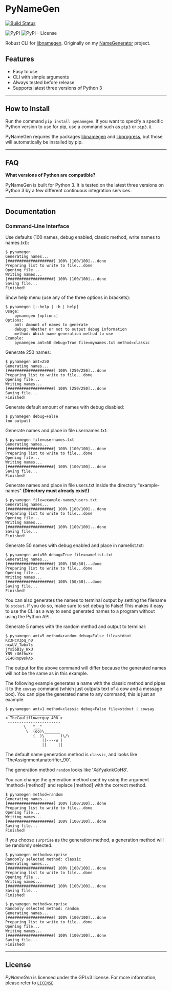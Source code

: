 # PyNameGen

[![Build Status](https://drone.bbaovanc.com/api/badges/bbaovanc/pynamegen/status.svg)](https://drone.bbaovanc.com/bbaovanc/pynamegen)

![PyPI](https://img.shields.io/pypi/v/pynamegen)
![PyPI - License](https://img.shields.io/pypi/l/pynamegen)

Robust CLI for [libnamegen](https://pypi.org/project/libnamegen/). Originally on my [NameGenerator](https://github.com/BBaoVanC/NameGenerator) project.

## Features

* Easy to use
* CLI with simple arguments
* Always tested before release
* Supports latest three versions of Python 3

---

## How to Install

Run the command `pip install pynamegen`. If you want to specify a specific Python version to use for pip, use a command such as `pip3` or `pip3.8`.

PyNameGen requires the packages [libnamegen](https://pypi.org/project/libnamegen/) and [libprogress](https://pypi.org/project/libprogress/), but those will automatically be installed by pip.

---

## FAQ

**What versions of Python are compatible?**

PyNameGen is built for Python 3. It is tested on the latest three versions on Python 3 by a few different continuous integration services.

---

## Documentation

### Command-Line Interface

Use defaults (100 names, debug enabled, classic method, write names to names.txt):

``` plaintext
$ pynamegen
Generating names...
[####################] 100% [100/100]...done
Preparing list to write to file...done
Opening file...
Writing names...
[####################] 100% [100/100]...done
Saving file...
Finished!
```

Show help menu (use any of the three options in brackets):

``` plaintext
$ pynamegen [--help | -h | help]
Usage:
    pynamegen [options]
Options:
    amt: Amount of names to generate
    debug: Whether or not to output debug information
    method: Which name generation method to use
Example:
    pynamegen amt=50 debug=True file=mynames.txt method=classic
```

Generate 250 names:

``` plaintext
$ pynamegen amt=250
Generating names...
[####################] 100% [250/250]...done
Preparing list to write to file...done
Opening file...
Writing names...
[####################] 100% [250/250]...done
Saving file...
Finished!
```

Generate default amount of names with debug disabled:

``` plaintext
$ pynamegen debug=False
(no output)
```

Generate names and place in file usernames.txt:

``` plaintext
$ pynamegen file=usernames.txt
Generating names...
[####################] 100% [100/100]...done
Preparing list to write to file...done
Opening file...
Writing names...
[####################] 100% [100/100]...done
Saving file...
Finished!
```

Generate names and place in file users.txt inside the directory "example-names" **(Directory must already exist!)**

``` plaintext
$ pynamegen file=example-names/users.txt
Generating names...
[####################] 100% [100/100]...done
Preparing list to write to file...done
Opening file...
Writing names...
[####################] 100% [100/100]...done
Saving file...
Finished!
```

Generate 50 names with debug enabled and place in namelist.txt:

``` plaintext
$ pynamegen amt=50 debug=True file=namelist.txt
Generating names...
[####################] 100% [50/50]...done
Preparing list to write to file...done
Opening file...
Writing names...
[####################] 100% [50/50]...done
Saving file...
Finished!
```

You can also generates the names to terminal output by setting the filename to `stdout`. If you do so, make sure to set debug to False! This makes it easy to use the CLI as a way to send generated names to a program without using the Python API.

Generate 5 names with the random method and output to terminal:

``` plaintext
$ pynamegen amt=5 method=random debug=False file=stdout
Kc3HcV3pq_n0
ncwUV_Twbx7s
jYs56B1y_WxU
YN5_cU6fhwXc
SI46Rnp9skAo
```

The output for the above command will differ because the generated names will not be the same as in this example.

The following example generates a name with the classic method and pipes it to the `cowsay` command (which just outputs text of a cow and a message box). You can pipe the generated name to any command; this is just an example.

``` plaintext
$ pynamegen amt=1 method=classic debug=False file=stdout | cowsay
 _______________________
< TheCauliflowerguy_408 >
 -----------------------
        \   ^__^
         \  (oo)\_______
            (__)\       )\/\
                ||----w |
                ||     ||
```

The default name generation method is `classic`, and looks like 'TheAssignmentanatorifier_90'.

The generation method `random` looks like 'XaYyaknkCoH8'.

You can change the generation method used by using the argument 'method=[method]' and replace [method] with the correct method.

``` plaintext
$ pynamegen method=random
Generating names...
[####################] 100% [100/100]...done
Preparing list to write to file...done
Opening file...
Writing names...
[####################] 100% [100/100]...done
Saving file...
Finished!
```

If you choose `surprise` as the generation method, a generation method will be randomly selected.

``` plaintext
$ pynamegen method=surprise
Randomly selected method: classic
Generating names...
[####################] 100% [100/100]...done
Preparing list to write to file...done
Opening file...
Writing names...
[####################] 100% [100/100]...done
Saving file...
Finished!
```

``` plaintext
$ pynamegen method=surprise
Randomly selected method: random
Generating names...
[####################] 100% [100/100]...done
Preparing list to write to file...done
Opening file...
Writing names...
[####################] 100% [100/100]...done
Saving file...
Finished!
```

---

## License

_PyNameGen_ is licensed under the GPLv3 license. For more information, please refer to [`LICENSE`](https://git.bbaovanc.com/bbaovanc/pynamegen/src/branch/master/LICENSE)
